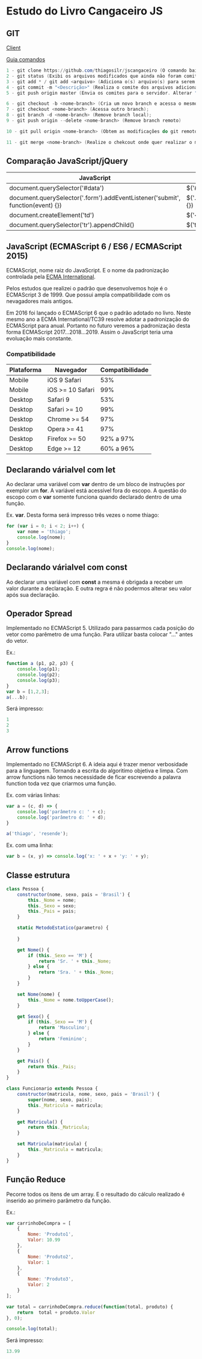 # Estudo do Livro Cangaceiro JS

## GIT
[Client](https://git-for-windows.github.io/)

[Guia comandos](http://rogerdudler.github.io/git-guide/index.pt_BR.html)

```PowerShell
1 - git clone https://github.com/thiagosilr/jscangaceiro (O comando baixa e cria um novo diretório git local);
2 - git status (Exibi os arquivos modificados que ainda não foram comitados);
3 - git add * / git add <arquivo> (Adiciona o(s) arquivo(s) para serem comitados);
4 - git commit -m "<Descrição>" (Realiza o comite dos arquivos adicionados);
5 - git push origin master (Envia os comites para o servidor. Alterar "master" para o nome do branch a qual deseja enviar os comites);

6 - git checkout -b <nome-branch> (Cria um novo branch e acessa o mesmo);
7 - git checkout <nome-branch> (Acessa outro branch);
8 - git branch -d <nome-branch> (Remove branch local);
9 - git push origin --delete <nome-branch> (Remove branch remoto)

10 - git pull origin <nome-branch> (Obtem as modificações do git remoto)

11 - git merge <nome-branch> (Realize o chekcout onde quer realizar o merge. E escreva o branch a qual deseja copiar as informações.)
```

## Comparação JavaScript/jQuery
|JavaScript|jQuery|
|----------|------|
|document.querySelector('#data')|$('#data')|
|document.querySelector('.form').addEventListener('submit', function(event) {})|$('.form').submit(function(event) {})|
|document.createElement('td')|$('&lt;td&gt;')|
|document.querySelector('tr').appendChild()|$('td').append()|

## JavaScript (ECMAScript 6 / ES6 / ECMAScript 2015)
ECMAScript, nome raiz do JavaScript. E o nome da padronização controlada pela [ECMA International](https://www.ecma-international.org/).

Pelos estudos que realizei o padrão que desenvolvemos hoje é o ECMAScript 3 de 1999. Que possui ampla compatibilidade com os nevagadores mais antigos.

Em 2016 foi lançado o ECMAScript 6 que o padrão adotado no livro. Neste mesmo ano a ECMA International/TC39 resolve adotar a padronização do ECMAScript para anual. Portanto no futuro veremos a padronização desta forma ECMAScript 2017...2018...2019. Assim o JavaScript teria uma evoluação mais constante.

### Compatibilidade
|Plataforma|Navegador|Compatibilidade|
|----------|---------|---------------|
|Mobile|iOS 9 Safari|53%|
|Mobile|iOS >= 10 Safari|99%|
|Desktop|Safari 9|53%|
|Desktop|Safari >= 10|99%|
|Desktop|Chrome >= 54|97%|
|Desktop|Opera >= 41|97%|
|Desktop|Firefox >= 50|92% a 97%|
|Desktop|Edge >= 12|60% a 96%|

## Declarando várialvel com let
Ao declarar uma variável com **var** dentro de um bloco de instruções por exemplor um **for**. A variável está acessível fora do escopo.
A questão do escopo com o **var** somente funciona quando declarado dentro de uma função.

Ex. **var**. Desta forma será impresso três vezes o nome thiago:
```JavaScript
for (var i = 0; i < 2; i++) {
	var nome = 'thiago';
	console.log(nome);
}
console.log(nome);
```

## Declarando várialvel com const
Ao declarar uma variável com **const** a mesma é obrigada a receber um valor durante a declaração. 
E outra regra é não podermos alterar seu valor após sua declaração.

## Operador Spread
Implementado no ECMAScript 5.
Utilizado para passarmos cada posição do vetor como parêmetro de uma função.
Para utilizar basta colocar "..." antes do vetor.

Ex.:
```JavaScript
function a (p1, p2, p3) {
	console.log(p1);
	console.log(p2);
	console.log(p3);
}
var b = [1,2,3];
a(...b);
```

Será impresso:
```JavaScript
1
2
3
```

## Arrow functions
Implementado no ECMAScript 6.
A ideia aqui é trazer menor verbosidade para a linguagem. Tornando a escrita do algoritimo objetiva e limpa.
Com arrow functions não temos necessidade de ficar escrevendo a palavra function toda vez que criarmos uma função.

Ex. com várias linhas:
```JavaScript
var a = (c, d) => {
	console.log('parâmetro c: ' + c);
	console.log('parâmetro d: ' + d);
}

a('thiago', 'resende');
```

Ex. com uma linha:
```JavaScript
var b = (x, y) => console.log('x: ' + x + 'y: ' + y);
```

## Classe estrutura
```JavaScript
class Pessoa {
	constructor(nome, sexo, pais = 'Brasil') {
		this._Nome = nome;
		this._Sexo = sexo;
		this._Pais = pais;
	}

	static MetodoEstatico(parametro) {
		
	}

	get Nome() {
		if (this._Sexo == 'M') {
			return 'Sr. ' + this._Nome;
		} else {
			return 'Sra. ' + this._Nome;
		}
	}

	set Nome(nome) {
		this._Nome = nome.toUpperCase();
	}

	get Sexo() {
		if (this._Sexo == 'M') {
			return 'Masculino';
		} else {
			return 'Feminino';
		}
	}

	get Pais() {
		return this._Pais;
	}
}

class Funcionario extends Pessoa {
	constructor(matricula, nome, sexo, pais = 'Brasil') {
		super(nome, sexo, pais);
		this._Matricula = matricula;
	}

	get Matricula() {
		return this._Matricula;
	}

	set Matricula(matricula) {
		this._Matricula = matricula;
	}
}
```

## Função Reduce
Pecorre todos os itens de um array. E o resultado do cálculo realizado é inserido ao primeiro 
parâmetro da função.

Ex.:
```JavaScript
var carrinhoDeCompra = [
	{
		Nome: 'Produto1',
		Valor: 10.99
	},
	{
		Nome: 'Produto2',
		Valor: 1
	},
	{
		Nome: 'Produto3',
		Valor: 2
	}
];

var total = carrinhoDeCompra.reduce(function(total,	produto) {	
	return	total + produto.Valor
}, 0);

console.log(total);
```

Será impresso:
```JavaScript
13.99
```